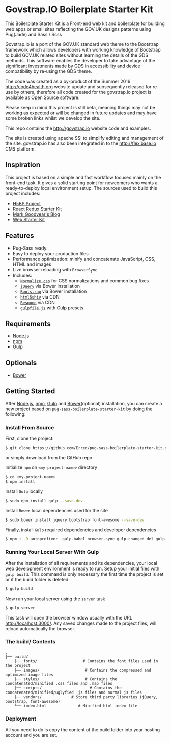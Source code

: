 # Govstrap.IO Boilerplate Starter Kit

This Boilerplate Starter Kit is a Front-end web kit and boilerplate for building web apps or small sites reflecting the GOV.UK designs patterns using Pug(Jade) and Sass / Scss

Govstrap.io is a port of the GOV.UK standard web theme to the Bootstrap framework which allows developers with working knowledge of Bootstrap to build GOV.UK related sites without learning the details of the GDS methods. This software enables the developer to take advantage of the significant investments made by GDS in accessibility and device compatibility by re-using the GDS theme.

The code was created as a by-product of the Summer 2016 <http://code4health.org> website update and subsequently released for re-use by others, therefore all code created for the govstrap.io project is available as Open Source software.

Please keep in mind this project is still beta, meaning things may not be working as expected or will be changed in future updates and may have some broken links whilst we develop the site.

This repo contains the <http://govstrap.io> website code and examples.

The site is created using apache SSI to simplify editing and management of the site. govstrap.io has also been integrated in to the <http://flexibase.io> CMS platform.


## Inspiration

This project is based on a simple and fast workflow focused mainly on the front-end task. It gives a solid starting point for newcomers who wants a ready-to-deploy local environment setup. The sources used to build this project includes:

-   [H5BP Project](https://github.com/h5bp/html5-boilerplate)
-   [React Redux Starter Kit](https://github.com/davezuko/react-redux-starter-kit)
-   [Mark Goodyear's Blog](https://markgoodyear.com/2014/01/getting-started-with-gulp/)
-   [Web Starter Kit](https://github.com/google/web-starter-kit)

## Features

-   Pug-Sass ready.
-   Easy to deploy your production files
-   Performance optimization: minify and concatenate JavaScript, CSS, HTML and images
-   Live browser reloading with `BrowserSync`
-   Includes:
    -   [`Normalize.css`](https://necolas.github.com/normalize.css/) for CSS normalizations and common bug fixes
    -   [`jQuery`](https://jquery.com/) via Bower installation
    -   [`Bootstrap`](http://getbootstrap.com/) via Bower installation
    -   [`html5shiv`](https://github.com/aFarkas/html5shiv) via CDN
    -   [`Respond`](https://github.com/scottjehl/Respond) via CDN
    -   [`gulpfile.js`](http://gulpjs.com/) with Gulp presets

## Requirements

-   [Node.js](https://nodejs.org)
-   [npm](https://www.npmjs.com)
-   [Gulp](http://gulpjs.com/)

## Optionals

-   [Bower](https://bower.io/)

## Getting Started

After [Node.js](https://nodejs.org/en/download/), [npm](https://docs.npmjs.com/getting-started/installing-node), [Gulp](https://github.com/gulpjs/gulp/blob/master/docs/getting-started.md) and [Bower](https://bower.io/#install-bower)(optional) installation, you can create a new project based on `pug-sass-boilerplate-starter-kit` by doing the following:

### Install From Source

First, clone the project:

```bash
$ git clone https://github.com/Errec/pug-sass-boilerplate-starter-kit.git <my-project-name>
```
or simply download from the GitHub repo

Initialize `npm` on `<my-project-name>` directory

```bash
$ cd <my-project-name>
$ npm install
```

Install `Gulp` locally

```bash
$ sudo npm install gulp --save-dev
```

Install `Bower` local dependencies used for the site

```bash
$ sudo bower install jquery bootstrap font-awesome --save-dev
```

Finally, install `Gulp` required dependencies and developer dependencies

```bash
$ npm i -D autoprefixer  gulp-babel browser-sync gulp-changed del gulp-eslint gulp-include gulp-imagemin gulp-pug minimist gulp-cssnano gulp-postcss gulp-rename gulp-sass run-sequence gulp-uglify gulp-plumber gulp-util graceful-fs minimatch
```


### Running Your Local Server With Gulp

After the installation of all requirements and its dependencies, your local web development environment is ready to run. Setup your initial files with `gulp build`. This command is only necessary the first time the project is set or if the build folder is deleted.

```bash
$ gulp build
```

Now run your local server using the `server` task

```bash
$ gulp server
```

This task will open the browser window usually with the URL <http://localhost:3000/>. Any saved changes made to the project files, will reload automatically the browser.


### The build/ Contents

    .
    ├── build/
        ├── fonts/                    # Contains the font files used in the project
        ├── images/                    # Contains the compressed and optimized image files
        ├── styles/                    # Contains the concatenated/minified .css files and .map files
        ├── scripts/                     # Contains the concatenated/minified/uglyfied .js files and normal js files
        ├── vendors/             # Store third party libraries (jQuery, bootstrap, font-awesome)
        └── index.html              # Minified html index file

### Deployment

All you need to do is copy the content of the build folder into your hosting account and you are set.
